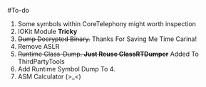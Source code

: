 #To-do
1.	Some symbols within CoreTelephony might worth inspection
2.	IOKit Module **Tricky**
3.	~~Dump Decrypted Binary.~~ Thanks For Saving Me Time Carina!
4.	Remove ASLR
5.	~~Runtime Class-Dump. **Just Reuse ClassRTDumper**~~ Added To ThirdPartyTools
6.	Add Runtime Symbol Dump To 4.
7.	ASM Calculator (>_<)